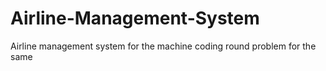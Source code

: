 # Airline-Management-System
Airline management system for the machine coding round problem for the same
